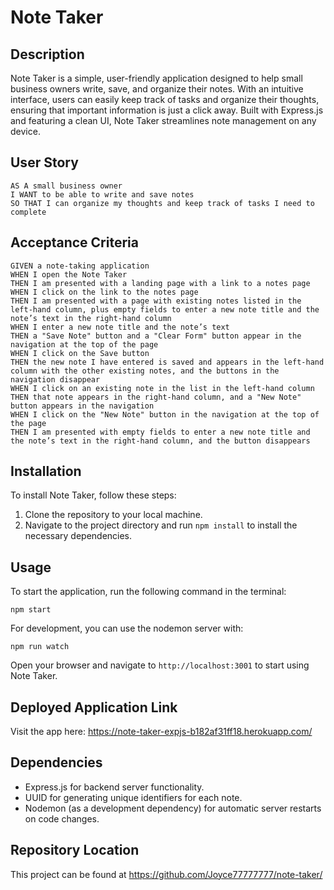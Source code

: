 # Note Taker

## Description

Note Taker is a simple, user-friendly application designed to help small business owners write, save, and organize their notes. With an intuitive interface, users can easily keep track of tasks and organize their thoughts, ensuring that important information is just a click away. Built with Express.js and featuring a clean UI, Note Taker streamlines note management on any device.

## User Story

```
AS A small business owner
I WANT to be able to write and save notes
SO THAT I can organize my thoughts and keep track of tasks I need to complete
```

## Acceptance Criteria

```
GIVEN a note-taking application
WHEN I open the Note Taker
THEN I am presented with a landing page with a link to a notes page
WHEN I click on the link to the notes page
THEN I am presented with a page with existing notes listed in the left-hand column, plus empty fields to enter a new note title and the note’s text in the right-hand column
WHEN I enter a new note title and the note’s text
THEN a "Save Note" button and a "Clear Form" button appear in the navigation at the top of the page
WHEN I click on the Save button
THEN the new note I have entered is saved and appears in the left-hand column with the other existing notes, and the buttons in the navigation disappear
WHEN I click on an existing note in the list in the left-hand column
THEN that note appears in the right-hand column, and a "New Note" button appears in the navigation
WHEN I click on the "New Note" button in the navigation at the top of the page
THEN I am presented with empty fields to enter a new note title and the note’s text in the right-hand column, and the button disappears
```

## Installation

To install Note Taker, follow these steps:

1. Clone the repository to your local machine.
2. Navigate to the project directory and run `npm install` to install the necessary dependencies.

## Usage

To start the application, run the following command in the terminal:

```
npm start
```

For development, you can use the nodemon server with:

```
npm run watch
```

Open your browser and navigate to `http://localhost:3001` to start using Note Taker.

## Deployed Application Link
Visit the app here: https://note-taker-expjs-b182af31ff18.herokuapp.com/

## Dependencies

- Express.js for backend server functionality.
- UUID for generating unique identifiers for each note.
- Nodemon (as a development dependency) for automatic server restarts on code changes.

## Repository Location
This project can be found at https://github.com/Joyce77777777/note-taker/
